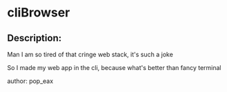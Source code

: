 
# cliBrowser
## Description:
Man I am so tired of that cringe web stack, it's such a joke

So I made my web app in the cli, because what's better than fancy terminal

author: pop_eax

